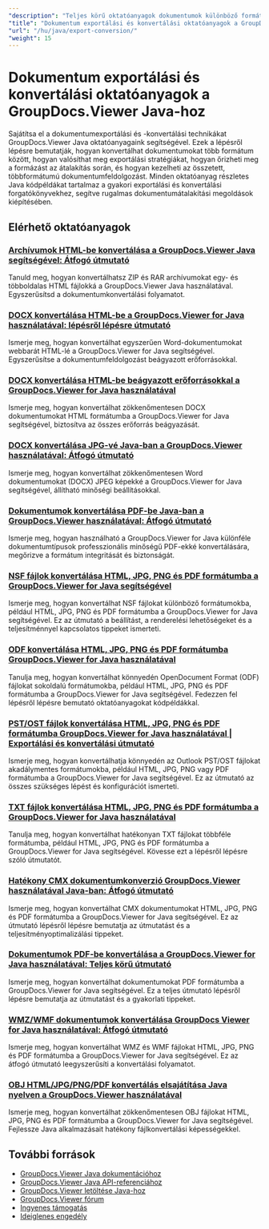 ```yaml
---
"description": "Teljes körű oktatóanyagok dokumentumok különböző formátumokba exportálásához és dokumentumkonverziós stratégiák megvalósításához a GroupDocs.Viewer for Java segítségével."
"title": "Dokumentum exportálási és konvertálási oktatóanyagok a GroupDocs.Viewer Java-hoz"
"url": "/hu/java/export-conversion/"
"weight": 15
---
```


# Dokumentum exportálási és konvertálási oktatóanyagok a GroupDocs.Viewer Java-hoz

Sajátítsa el a dokumentumexportálási és -konvertálási technikákat GroupDocs.Viewer Java oktatóanyagaink segítségével. Ezek a lépésről lépésre bemutatják, hogyan konvertálhat dokumentumokat több formátum között, hogyan valósíthat meg exportálási stratégiákat, hogyan őrizheti meg a formázást az átalakítás során, és hogyan kezelheti az összetett, többformátumú dokumentumfeldolgozást. Minden oktatóanyag részletes Java kódpéldákat tartalmaz a gyakori exportálási és konvertálási forgatókönyvekhez, segítve rugalmas dokumentumátalakítási megoldások kiépítésében.

## Elérhető oktatóanyagok

### [Archívumok HTML-be konvertálása a GroupDocs.Viewer Java segítségével: Átfogó útmutató](./groupdocs-viewer-java-convert-archives-html/)
Tanuld meg, hogyan konvertálhatsz ZIP és RAR archívumokat egy- és többoldalas HTML fájlokká a GroupDocs.Viewer Java használatával. Egyszerűsítsd a dokumentumkonvertálási folyamatot.

### [DOCX konvertálása HTML-be a GroupDocs.Viewer for Java használatával: lépésről lépésre útmutató](./convert-docx-to-html-groupdocs-viewer-java/)
Ismerje meg, hogyan konvertálhat egyszerűen Word-dokumentumokat webbarát HTML-lé a GroupDocs.Viewer for Java segítségével. Egyszerűsítse a dokumentumfeldolgozást beágyazott erőforrásokkal.

### [DOCX konvertálása HTML-be beágyazott erőforrásokkal a GroupDocs.Viewer for Java használatával](./render-docx-html-embedded-resources-groupdocs-java/)
Ismerje meg, hogyan konvertálhat zökkenőmentesen DOCX dokumentumokat HTML formátumba a GroupDocs.Viewer for Java segítségével, biztosítva az összes erőforrás beágyazását.

### [DOCX konvertálása JPG-vé Java-ban a GroupDocs.Viewer használatával: Átfogó útmutató](./convert-docx-jpg-groupdocs-viewer-java/)
Ismerje meg, hogyan konvertálhat zökkenőmentesen Word dokumentumokat (DOCX) JPEG képekké a GroupDocs.Viewer for Java segítségével, állítható minőségi beállításokkal.

### [Dokumentumok konvertálása PDF-be Java-ban a GroupDocs.Viewer használatával: Átfogó útmutató](./convert-documents-pdf-java-groupdocs-viewer/)
Ismerje meg, hogyan használható a GroupDocs.Viewer for Java különféle dokumentumtípusok professzionális minőségű PDF-ekké konvertálására, megőrizve a formátum integritását és biztonságát.

### [NSF fájlok konvertálása HTML, JPG, PNG és PDF formátumba a GroupDocs.Viewer for Java segítségével](./convert-nsf-files-groupdocs-viewer-java/)
Ismerje meg, hogyan konvertálhat NSF fájlokat különböző formátumokba, például HTML, JPG, PNG és PDF formátumba a GroupDocs.Viewer for Java segítségével. Ez az útmutató a beállítást, a renderelési lehetőségeket és a teljesítménnyel kapcsolatos tippeket ismerteti.

### [ODF konvertálása HTML, JPG, PNG és PDF formátumba GroupDocs.Viewer for Java használatával](./convert-odf-documents-groupdocs-viewer-java/)
Tanulja meg, hogyan konvertálhat könnyedén OpenDocument Format (ODF) fájlokat sokoldalú formátumokba, például HTML, JPG, PNG és PDF formátumba a GroupDocs.Viewer for Java segítségével. Fedezzen fel lépésről lépésre bemutató oktatóanyagokat kódpéldákkal.

### [PST/OST fájlok konvertálása HTML, JPG, PNG és PDF formátumba GroupDocs.Viewer for Java használatával | Exportálási és konvertálási útmutató](./convert-pst-ost-groupdocs-viewer-java/)
Ismerje meg, hogyan konvertálhatja könnyedén az Outlook PST/OST fájlokat akadálymentes formátumokba, például HTML, JPG, PNG vagy PDF formátumba a GroupDocs.Viewer for Java segítségével. Ez az útmutató az összes szükséges lépést és konfigurációt ismerteti.

### [TXT fájlok konvertálása HTML, JPG, PNG és PDF formátumba a GroupDocs.Viewer for Java használatával](./groupdocs-viewer-java-txt-conversion-guide/)
Tanulja meg, hogyan konvertálhat hatékonyan TXT fájlokat többféle formátumba, például HTML, JPG, PNG és PDF formátumba a GroupDocs.Viewer for Java segítségével. Kövesse ezt a lépésről lépésre szóló útmutatót.

### [Hatékony CMX dokumentumkonverzió GroupDocs.Viewer használatával Java-ban: Átfogó útmutató](./mastering-cmx-document-conversion-groupdocs-viewer-java/)
Ismerje meg, hogyan konvertálhat CMX dokumentumokat HTML, JPG, PNG és PDF formátumba a GroupDocs.Viewer for Java segítségével. Ez az útmutató lépésről lépésre bemutatja az útmutatást és a teljesítményoptimalizálási tippeket.

### [Dokumentumok PDF-be konvertálása a GroupDocs.Viewer for Java használatával: Teljes körű útmutató](./convert-documents-pdf-groupdocs-viewer-java/)
Ismerje meg, hogyan konvertálhat dokumentumokat PDF formátumba a GroupDocs.Viewer for Java segítségével. Ez a teljes útmutató lépésről lépésre bemutatja az útmutatást és a gyakorlati tippeket.

### [WMZ/WMF dokumentumok konvertálása GroupDocs Viewer for Java használatával: Átfogó útmutató](./convert-wmz-wmf-groupdocs-viewer-java/)
Ismerje meg, hogyan konvertálhat WMZ és WMF fájlokat HTML, JPG, PNG és PDF formátumba a GroupDocs.Viewer for Java segítségével. Ez az átfogó útmutató leegyszerűsíti a konvertálási folyamatot.

### [OBJ HTML/JPG/PNG/PDF konvertálás elsajátítása Java nyelven a GroupDocs.Viewer használatával](./master-obj-conversion-java-html-jpg-png-pdf/)
Ismerje meg, hogyan konvertálhat zökkenőmentesen OBJ fájlokat HTML, JPG, PNG és PDF formátumba a GroupDocs.Viewer for Java segítségével. Fejlessze Java alkalmazásait hatékony fájlkonvertálási képességekkel.

## További források

- [GroupDocs.Viewer Java dokumentációhoz](https://docs.groupdocs.com/viewer/java/)
- [GroupDocs.Viewer Java API-referenciához](https://reference.groupdocs.com/viewer/java/)
- [GroupDocs.Viewer letöltése Java-hoz](https://releases.groupdocs.com/viewer/java/)
- [GroupDocs.Viewer fórum](https://forum.groupdocs.com/c/viewer/9)
- [Ingyenes támogatás](https://forum.groupdocs.com/)
- [Ideiglenes engedély](https://purchase.groupdocs.com/temporary-license/)